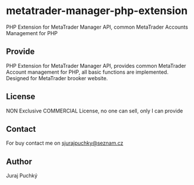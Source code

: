 # metatrader-manager-php-extension
PHP Extension for MetaTrader Manager API, common MetaTrader Accounts Management for PHP

## Provide
PHP Extension for MetaTrader Manager API, provides common MetaTrader Account management for PHP, all basic functions are implemented.
Designed for MetaTrader brooker website.

## License
NON Exclusive COMMERCIAL License, no one can sell, only I can provide

## Contact
For buy contact me on sjurajpuchky@seznam.cz

## Author
Juraj Puchký

